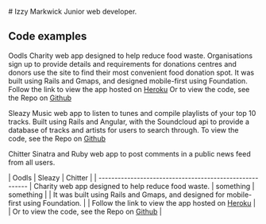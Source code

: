 # Izzy Markwick
Junior web developer.

## Code examples
Oodls
Charity web app designed to help reduce food waste. 
Organisations sign up to provide details and requirements for donations centres and donors use the site to find their most convenient food donation spot.
It was built using Rails and Gmaps, and designed mobile-first using Foundation.
Follow the link to view the app hosted on [Heroku](http://oodls.io/)
Or to view the code, see the Repo on [Github](https://github.com/imarkwick/oodls)

Sleazy
Music web app to listen to tunes and compile playlists of your top 10 tracks.
Built using Rails and Angular, with the Soundcloud api to provide a database of tracks and artists for users to search through.
To view the code, see the Repo on [Github](https://github.com/imarkwick/sleazy)

Chitter
Sinatra and Ruby web app to post comments in a public news feed from all users.


| Oodls             | Sleazy             | Chitter         |
| --------------------------------------------------------
| Charity web app designed to help reduce food waste. 																| something | something |
| It was built using Rails and Gmaps, and designed for mobile-first using Foundation. |
| Follow the link to view the app hosted on [Heroku](http://oodls.io/) 								|
| Or to view the code, see the Repo on [Github](https://github.com/imarkwick/oodls)		|